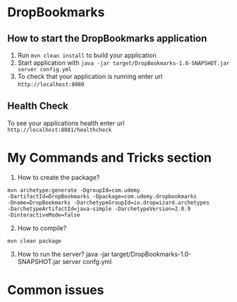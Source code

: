 # DropBookmarks

How to start the DropBookmarks application
---

1. Run `mvn clean install` to build your application
1. Start application with `java -jar target/DropBookmarks-1.0-SNAPSHOT.jar server config.yml`
1. To check that your application is running enter url `http://localhost:8080`

Health Check
---

To see your applications health enter url `http://localhost:8081/healthcheck`

# My Commands and Tricks section

1. How to create the package?

<code>mvn archetype:generate -DgroupId=com.udemy -DartifactId=DropBookmarks -Dpackage=com.udemy.dropbookmarks -Dname=DropBookmarks -DarchetypeGroupId=io.dropwizard.archetypes -DarchetypeArtifactId=java-simple -DarchetypeVersion=2.0.9 -DinteractiveMode=false</code>

2. How to compile?

<code>mvn clean package</code>

3. How to run the server?
java -jar target/DropBookmarks-1.0-SNAPSHOT.jar server confg.yml



# Common issues